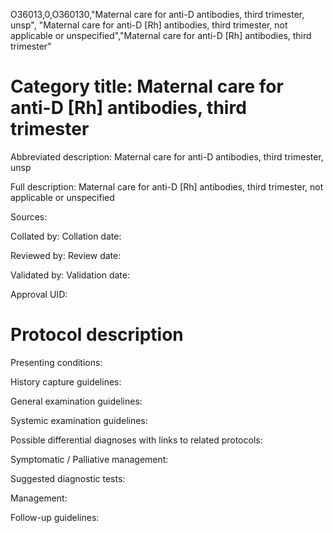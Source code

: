 O36013,0,O360130,"Maternal care for anti-D antibodies, third trimester, unsp", "Maternal care for anti-D [Rh] antibodies, third trimester, not applicable or unspecified","Maternal care for anti-D [Rh] antibodies, third trimester"
# Category title: Maternal care for anti-D [Rh] antibodies, third trimester

Abbreviated description: Maternal care for anti-D antibodies, third trimester, unsp

Full description: Maternal care for anti-D [Rh] antibodies, third trimester, not applicable or unspecified

Sources:

Collated by:
Collation date:

Reviewed by:
Review date:

Validated by:
Validation date:

Approval UID:

# Protocol description

Presenting conditions:

History capture guidelines:

General examination guidelines:

Systemic examination guidelines:

Possible differential diagnoses with links to related protocols:

Symptomatic / Palliative management:

Suggested diagnostic tests:

Management:

Follow-up guidelines:
